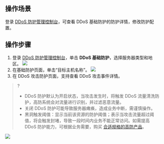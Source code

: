 ## 操作场景
登录 [DDoS 防护管理控制台](https://console.cloud.tencent.com/ddos/dashboard/overview)，可查看 DDoS 基础防护的防护详情，修改防护配置。
## 操作步骤
1. 登录 [DDoS 防护管理控制台](https://console.cloud.tencent.com/ddos/dashboard/overview)，单击 **DDoS 基础防护**，选择服务器类型和地区。
![](https://qcloudimg.tencent-cloud.cn/raw/ce83afc80fd9df4124fe53d8e3ebb5f8.png)
2. 在基础防护页面，单击“目标主机名称”。
![](https://qcloudimg.tencent-cloud.cn/raw/9bd205b47de69a69c1cd07a2eb8b196c.png)
3. 在 DDoS 攻击防护页面，支持查看 DDoS 攻击事件详情。
>?
>- DDoS 防护默认为开启状态，当攻击发生时，将触发 DDoS 流量清洗防护，高防系统会对流量进行识别，并过滤恶意流量。
>- 关闭 DDoS 防护可能导致服务器瘫痪，造成业务中断，需谨慎操作。
>- 黑洞触发阈值：显示当前该资源的防护阈值；表示当攻击流量超过阈值，将会触发封堵，导致一段时间内业务不能正常访问。如需提高 DDoS 防护能力，可根据业务需要，购买 [合适规格的高防产品](https://cloud.tencent.com/document/product/1020/44459)。
>
![](https://qcloudimg.tencent-cloud.cn/raw/e09f5971478f025b6bb59bef0f838a72.png)


